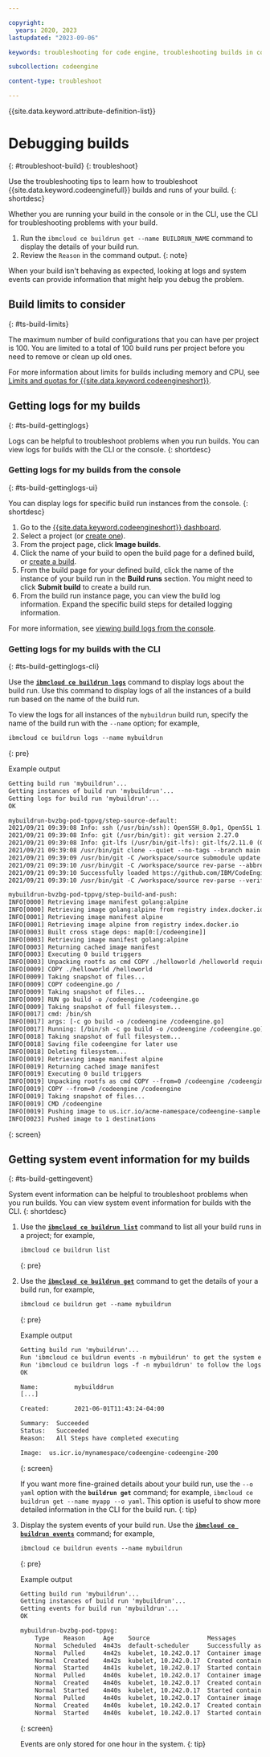 ```yaml
---

copyright:
  years: 2020, 2023
lastupdated: "2023-09-06"

keywords: troubleshooting for code engine, troubleshooting builds in code engine, tips for builds in code engine, resolution of builds in code engine, builds

subcollection: codeengine

content-type: troubleshoot

---
```


{{site.data.keyword.attribute-definition-list}}

# Debugging builds 
{: #troubleshoot-build}
{: troubleshoot}

Use the troubleshooting tips to learn how to troubleshoot {{site.data.keyword.codeenginefull}} builds and runs of your build.
{: shortdesc}

Whether you are running your build in the console or in the CLI, use the CLI for troubleshooting problems with your build.
1. Run the `ibmcloud ce buildrun get --name BUILDRUN_NAME` command to display the details of your build run.
2. Review the `Reason` in the command output.
{: note}  

When your build isn't behaving as expected, looking at logs and system events can provide information that might help you debug the problem. 

## Build limits to consider 
{: #ts-build-limits}

The maximum number of build configurations that you can have per project is 100. You are limited to a total of 100 build runs per project before you need to remove or clean up old ones.

For more information about limits for builds including memory and CPU, see [Limits and quotas for {{site.data.keyword.codeengineshort}}](/docs/codeengine?topic=codeengine-limits).

## Getting logs for my builds
{: #ts-build-gettinglogs}

Logs can be helpful to troubleshoot problems when you run builds. You can view logs for builds with the CLI or the console. 
{: shortdesc}

### Getting logs for my builds from the console
{: #ts-build-gettinglogs-ui}

You can display logs for specific build run instances from the console. 
{: shortdesc}

1. Go to the [{{site.data.keyword.codeengineshort}} dashboard](https://cloud.ibm.com/codeengine/overview).
2. Select a project (or [create one](/docs/codeengine?topic=codeengine-manage-project#create-a-project)).
3. From the project page, click **Image builds**.
4. Click the name of your build to open the build page for a defined build, or [create a build](/docs/codeengine?topic=codeengine-build-create-config1#build-create-console).
5. From the build page for your defined build, click the name of the instance of your build run in the **Build runs** section. You might need to click **Submit build** to create a build run.  
6. From the build run instance page, you can view the build log information. Expand the specific build steps for detailed logging information.

For more information, see [viewing build logs from the console](/docs/codeengine?topic=codeengine-view-logs#view-build-ui).

### Getting logs for my builds with the CLI
{: #ts-build-gettinglogs-cli}

Use the [**`ibmcloud ce buildrun logs`**](/docs/codeengine?topic=codeengine-cli#cli-buildrun-logs) command to display logs about the build run. Use this command to display logs of all the instances of a build run based on the name of the build run.

To view the logs for all instances of the `mybuildrun` build run, specify the name of the build run with the `--name` option; for example,  

```txt
ibmcloud ce buildrun logs --name mybuildrun
```
{: pre}

Example output

```txt
Getting build run 'mybuildrun'...
Getting instances of build run 'mybuildrun'...
Getting logs for build run 'mybuildrun'...
OK

mybuildrun-bvzbg-pod-tppvg/step-source-default:
2021/09/21 09:39:08 Info: ssh (/usr/bin/ssh): OpenSSH_8.0p1, OpenSSL 1.1.1g FIPS  21 Apr 2020
2021/09/21 09:39:08 Info: git (/usr/bin/git): git version 2.27.0
2021/09/21 09:39:08 Info: git-lfs (/usr/bin/git-lfs): git-lfs/2.11.0 (GitHub; linux amd64; go 1.14.4)
2021/09/21 09:39:08 /usr/bin/git clone --quiet --no-tags --branch main --depth 1 --single-branch -- https://github.com/IBM/CodeEngine /workspace/source
2021/09/21 09:39:09 /usr/bin/git -C /workspace/source submodule update --init --recursive --depth 1
2021/09/21 09:39:10 /usr/bin/git -C /workspace/source rev-parse --abbrev-ref HEAD
2021/09/21 09:39:10 Successfully loaded https://github.com/IBM/CodeEngine (main) into /workspace/source
2021/09/21 09:39:10 /usr/bin/git -C /workspace/source rev-parse --verify HEAD

mybuildrun-bvzbg-pod-tppvg/step-build-and-push:
INFO[0000] Retrieving image manifest golang:alpine
INFO[0000] Retrieving image golang:alpine from registry index.docker.io
INFO[0001] Retrieving image manifest alpine
INFO[0001] Retrieving image alpine from registry index.docker.io
INFO[0003] Built cross stage deps: map[0:[/codeengine]]
INFO[0003] Retrieving image manifest golang:alpine
INFO[0003] Returning cached image manifest
INFO[0003] Executing 0 build triggers
INFO[0003] Unpacking rootfs as cmd COPY ./helloworld /helloworld requires it.
INFO[0009] COPY ./helloworld /helloworld
INFO[0009] Taking snapshot of files...
INFO[0009] COPY codeengine.go /
INFO[0009] Taking snapshot of files...
INFO[0009] RUN go build -o /codeengine /codeengine.go
INFO[0009] Taking snapshot of full filesystem...
INFO[0017] cmd: /bin/sh
INFO[0017] args: [-c go build -o /codeengine /codeengine.go]
INFO[0017] Running: [/bin/sh -c go build -o /codeengine /codeengine.go]
INFO[0018] Taking snapshot of full filesystem...
INFO[0018] Saving file codeengine for later use
INFO[0018] Deleting filesystem...
INFO[0019] Retrieving image manifest alpine
INFO[0019] Returning cached image manifest
INFO[0019] Executing 0 build triggers
INFO[0019] Unpacking rootfs as cmd COPY --from=0 /codeengine /codeengine requires it.
INFO[0019] COPY --from=0 /codeengine /codeengine
INFO[0019] Taking snapshot of files...
INFO[0019] CMD /codeengine
INFO[0019] Pushing image to us.icr.io/acme-namespace/codeengine-sample
INFO[0023] Pushed image to 1 destinations
```
{: screen}

## Getting system event information for my builds
{: #ts-build-gettingevent}

System event information can be helpful to troubleshoot problems when you run builds. You can view system event information for builds with the CLI. 
{: shortdesc}

1. Use the [**`ibmcloud ce buildrun list`**](/docs/codeengine?topic=codeengine-cli#cli-buildrun-list) command to list all your build runs in a project; for example,

    ```txt
    ibmcloud ce buildrun list  
    ```
    {: pre}

2. Use the [**`ibmcloud ce buildrun get`**](/docs/codeengine?topic=codeengine-cli#cli-buildrun-get) command to get the details of your a build run, for example,

    ```txt
    ibmcloud ce buildrun get --name mybuildrun  
    ```
    {: pre}

    Example output 

    ```txt
    Getting build run 'mybuildrun'...
    Run 'ibmcloud ce buildrun events -n mybuildrun' to get the system events of the build run.
    Run 'ibmcloud ce buildrun logs -f -n mybuildrun' to follow the logs of the build run.
    OK

    Name:          mybuilddrun
    [...]

    Created:       2021-06-01T11:43:24-04:00

    Summary:  Succeeded
    Status:   Succeeded
    Reason:   All Steps have completed executing

    Image:  us.icr.io/mynamespace/codeengine-codeengine-200
    ```
    {: screen}

    If you want more fine-grained details about your build run, use the `--o yaml` option with the **`buildrun get`** command; for example, `ibmcloud ce buildrun get --name myapp --o yaml`. This option is useful to show more detailed information in the CLI for the build run.
    {: tip}

3. Display the system events of your build run. Use the [**`ibmcloud ce buildrun events`**](/docs/codeengine?topic=codeengine-cli#cli-buildrun-events) command; for example,

    ```txt
    ibmcloud ce buildrun events --name mybuildrun 
    ```
    {: pre} 

    Example output 

    ```txt
    Getting build run 'mybuildrun'...
    Getting instances of build run 'mybuildrun'...
    Getting events for build run 'mybuildrun'...
    OK

    mybuildrun-bvzbg-pod-tppvg:
        Type    Reason     Age    Source                Messages
        Normal  Scheduled  4m43s  default-scheduler     Successfully assigned 62ckpsxlh7x/mybuildrun-bvzbg-pod-tppvg to 10.242.0.17
        Normal  Pulled     4m42s  kubelet, 10.242.0.17  Container image "icr.io/obs/codeengine/tekton-pipeline/entrypoint-bff0a22da108bc2f16c818c97641a296:v0.23.0-rc6@sha256:43dd56a6c7c10f80300a861615f6f8d91c026deba744f81553a4e536b301b322" already present on machine
        Normal  Created    4m42s  kubelet, 10.242.0.17  Created container place-tools
        Normal  Started    4m41s  kubelet, 10.242.0.17  Started container place-tools
        Normal  Pulled     4m40s  kubelet, 10.242.0.17  Container image "icr.io/obs/codeengine/git:v0.8.100" already present on machine
        Normal  Created    4m40s  kubelet, 10.242.0.17  Created container step-source-default
        Normal  Started    4m40s  kubelet, 10.242.0.17  Started container step-source-default
        Normal  Pulled     4m40s  kubelet, 10.242.0.17  Container image "icr.io/obs/codeengine/buildkit/builder:v0.9.0-rc.19" already present on machine
        Normal  Created    4m40s  kubelet, 10.242.0.17  Created container step-build-and-push
        Normal  Started    4m40s  kubelet, 10.242.0.17  Started container step-build-and-push
    ```
    {: screen}

    Events are only stored for one hour in the system.
    {: tip}


